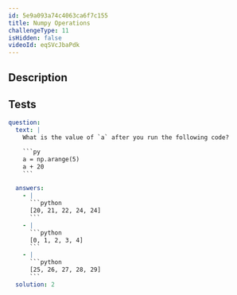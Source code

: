 ```yaml
---
id: 5e9a093a74c4063ca6f7c155
title: Numpy Operations
challengeType: 11
isHidden: false
videoId: eqSVcJbaPdk
---
```


## Description

<section id='description'>
</section>

## Tests

<section id='tests'>

````yml
question:
  text: |
    What is the value of `a` after you run the following code?

    ```py
    a = np.arange(5)
    a + 20
    ```

  answers:
    - |
      ```python
      [20, 21, 22, 24, 24]
      ```
    - |
      ```python
      [0, 1, 2, 3, 4]
      ```
    - |
      ```python
      [25, 26, 27, 28, 29]
      ```
  solution: 2
````

</section>
